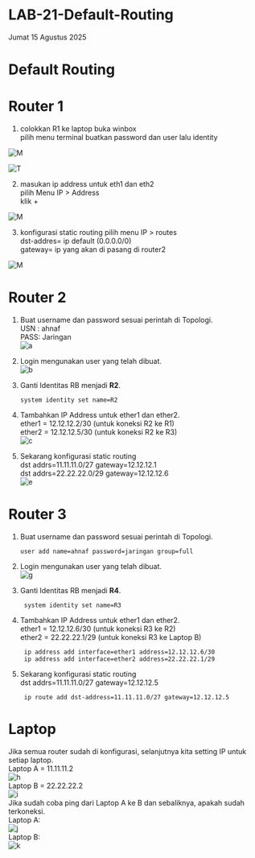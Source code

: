 # LAB-21-Default-Routing
Jumat 15 Agustus 2025  
  
# Default Routing  

# Router 1
1. colokkan R1 ke laptop buka winbox     
   pilih menu terminal buatkan password dan user lalu identity    

![M](lab22pw.PNG)

![T](LAB22IDN.PNG)

2. masukan ip address untuk eth1 dan eth2    
   pilih Menu IP > Address  
   klik +  

![M](ADRESLAB23.PNG) 

3. konfigurasi static routing 
   pilih menu IP > routes    
   dst-addres= ip default (0.0.0.0/0)   
   gateway= ip yang akan di pasang di router2  

![M](DPLAB23.PNG)


# Router 2  
  1. Buat username dan password sesuai perintah di Topologi.  
     USN : ahnaf  
     PASS: Jaringan  
![a](usradd.PNG)  
  2. Login mengunakan user yang telah dibuat.  
![b](logon.PNG)  
  3. Ganti Identitas RB menjadi **R2**.  

         system identity set name=R2
  4. Tambahkan IP Address untuk ether1 dan ether2.  
     ether1 = 12.12.12.2/30 (untuk koneksi R2 ke R1)  
     ether2 = 12.12.12.5/30 (untuk koneksi R2 ke R3)  
![c](jkvshfuisdhfui.PNG)  
  5. Sekarang konfigurasi static routing  
     dst addrs=11.11.11.0/27 gateway=12.12.12.1  
     dst addrs=22.22.22.0/29 gateway=12.12.12.6  
![e](y8asdvyuasdtvauy.PNG)  

# Router 3
  1. Buat username dan password sesuai perintah di Topologi.  

         user add name=ahnaf password=jaringan group=full  
  2. Login mengunakan user yang telah dibuat.  
![g](logon.PNG)  
  3. Ganti Identitas RB menjadi **R4**.  

          system identity set name=R3  
  4. Tambahkan IP Address untuk ether1 dan ether2.  
     ether1 = 12.12.12.6/30 (untuk koneksi R3 ke R2)  
     ether2 = 22.22.22.1/29 (untuk koneksi R3 ke Laptop B)

          
          ip address add interface=ether1 address=12.12.12.6/30  
          ip address add interface=ether2 address=22.22.22.1/29
  5. Sekarang konfigurasi static routing  
     dst addrs=11.11.11.0/27 gateway=12.12.12.5

          ip route add dst-address=11.11.11.0/27 gateway=12.12.12.5

# Laptop  
  Jika semua router sudah di konfigurasi, selanjutnya kita setting IP untuk setiap laptop.  
  Laptop A = 11.11.11.2  
  ![h](pc2.PNG)  
  Laptop B = 22.22.22.2  
  ![i](win.PNG)  
  Jika sudah coba ping dari Laptop A ke B dan sebaliknya, apakah sudah terkoneksi.  
  Laptop A:  
  ![j]()  
  Laptop B:  
  ![k](jcdasfyhuiasdhasuidha.PNG)  
